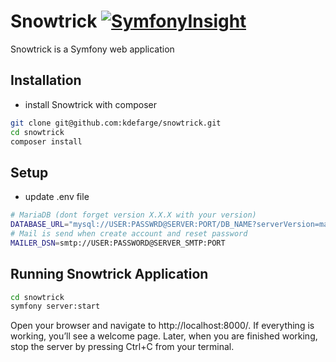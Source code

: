 # Snowtrick [![SymfonyInsight](https://insight.symfony.com/projects/c53b2a8b-160d-408c-802e-8bada2cedf44/mini.svg)](https://insight.symfony.com/projects/c53b2a8b-160d-408c-802e-8bada2cedf44)

Snowtrick is a Symfony web application

## Installation

- install Snowtrick with composer

```bash
git clone git@github.com:kdefarge/snowtrick.git
cd snowtrick
composer install
```

## Setup

- update .env file

```bash
# MariaDB (dont forget version X.X.X with your version)
DATABASE_URL="mysql://USER:PASSWRD@SERVER:PORT/DB_NAME?serverVersion=mariadb-X.X.X"
# Mail is send when create account and reset password
MAILER_DSN=smtp://USER:PASSWORD@SERVER_SMTP:PORT
```

## Running Snowtrick Application

```bash
cd snowtrick
symfony server:start
```

Open your browser and navigate to http://localhost:8000/. If everything is working, you’ll see a welcome page. Later, when you are finished working, stop the server by pressing Ctrl+C from your terminal.
